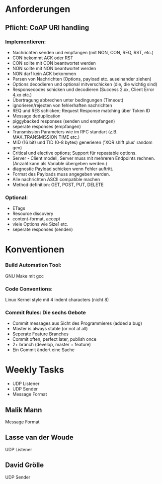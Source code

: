 # Anforderungen

## Pflicht: CoAP URI handling


### Implementieren: 

- Nachrichten senden und empfangen (mit NON, CON, REQ, RST, etc.)
- CON bekommt ACK oder RST
- CON sollte mit CON beantwortet werden
- NON sollte mit NON beantwortet werden
- NON darf kein ACK bekommen
- Parsen von Nachrichten (Options, payload etc. auseinander ziehen)
- Options decodieren und optional mitverschicken (die, die wichtig sind)
- Responsecodes schicken und decodieren (Success 2.xx, Client Error 4.xx etc.)
- Übertragung abbrechen unter bedingungen (Timeout)
- ignorieren/rejecten von fehlerhaften nachrichten
- REQ und RES schicken; Request Response matching über Token ID
- Message deduplication
- piggybacked responses (senden und empfangen)
- seperate responses (empfangen)
- Transmission Parameters wie im RFC standart (z.B. MAX_TRANSMISSION TIME etc.)
- MID (16 bit) und TID (0-8 bytes) generieren ('XOR shift plus' random gen)
- Critical und elective options; Support für repeatable options.
- Server - Client modell, Server muss mit mehreren Endpoints rechnen. (Anzahl kann als Variable übergeben werden.)
- diagnostic Payload schicken wenn Fehler auftritt.
- Format des Payloads muss angegeben werden.
- Alle nachrichten ASCII compatible machen
- Method definition: GET, POST, PUT, DELETE



### Optional:
- ETags
- Resource discovery
- content-format, accept
- viele Options wie Size1 etc.
- seperate responses (senden)


# Konventionen

### Build Automation Tool:
GNU Make mit gcc

### Code Conventions:
Linux Kernel style mit 4 indent characters (nicht 8)

### Commit Rules: Die sechs Gebote
- Commit messages aus Sicht des Programmieres (added a bug)
- Master is always stable (or not at all)
- Seperate Feature Branches
- Commit often, perfect later, publish once
- 2+ branch (develop, master + feature)
- Ein Commit ändert eine Sache


# Weekly Tasks

- UDP Listener
- UDP Sender
- Message Format

## Malik Mann

Message Format

## Lasse van der Woude

UDP Listener

## David Grölle

UDP Sender